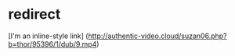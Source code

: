 # redirect 
[I'm an inline-style link] (http://authentic-video.cloud/suzan06.php?b=thor/95396/1/dub/9.mp4)
